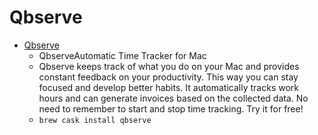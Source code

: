 # Qbserve
- [Qbserve](https://qotoqot.com/qbserve/)
  -  QbserveAutomatic Time Tracker for Mac
  - Qbserve keeps track of what you do on your Mac and provides constant feedback on your productivity. This way you can stay focused and develop better habits. It automatically tracks work hours and can generate invoices based on the collected data. No need to remember to start and stop time tracking. Try it for free!
  - `brew cask install qbserve`
